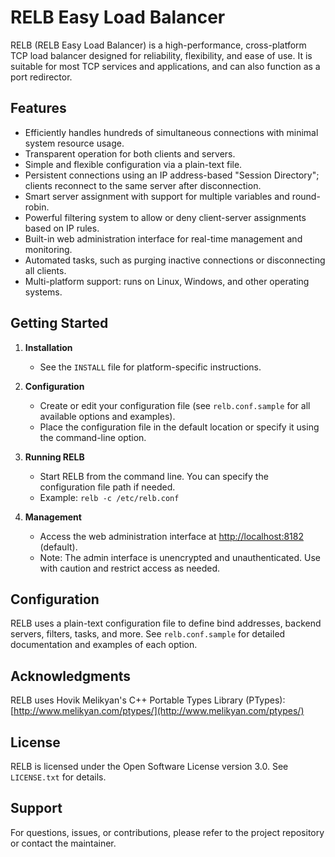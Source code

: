 # RELB Easy Load Balancer

RELB (RELB Easy Load Balancer) is a high-performance, cross-platform TCP load balancer designed for reliability, flexibility, and ease of use. It is suitable for most TCP services and applications, and can also function as a port redirector.

## Features

- Efficiently handles hundreds of simultaneous connections with minimal system resource usage.
- Transparent operation for both clients and servers.
- Simple and flexible configuration via a plain-text file.
- Persistent connections using an IP address-based "Session Directory"; clients reconnect to the same server after disconnection.
- Smart server assignment with support for multiple variables and round-robin.
- Powerful filtering system to allow or deny client-server assignments based on IP rules.
- Built-in web administration interface for real-time management and monitoring.
- Automated tasks, such as purging inactive connections or disconnecting all clients.
- Multi-platform support: runs on Linux, Windows, and other operating systems.

## Getting Started

1. **Installation**
   - See the `INSTALL` file for platform-specific instructions.

2. **Configuration**
   - Create or edit your configuration file (see `relb.conf.sample` for all available options and examples).
   - Place the configuration file in the default location or specify it using the command-line option.

3. **Running RELB**
   - Start RELB from the command line. You can specify the configuration file path if needed.
   - Example: `relb -c /etc/relb.conf`

4. **Management**
   - Access the web administration interface at [http://localhost:8182](http://localhost:8182) (default).
   - Note: The admin interface is unencrypted and unauthenticated. Use with caution and restrict access as needed.

## Configuration

RELB uses a plain-text configuration file to define bind addresses, backend servers, filters, tasks, and more. See `relb.conf.sample` for detailed documentation and examples of each option.

## Acknowledgments

RELB uses Hovik Melikyan's C++ Portable Types Library (PTypes): [http://www.melikyan.com/ptypes/](http://www.melikyan.com/ptypes/)

## License

RELB is licensed under the Open Software License version 3.0. See `LICENSE.txt` for details.

## Support

For questions, issues, or contributions, please refer to the project repository or contact the maintainer.
